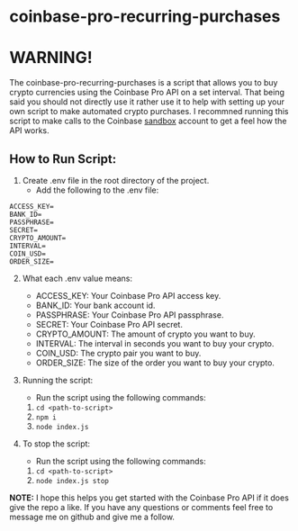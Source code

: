 # coinbase-pro-recurring-purchases
# WARNING!
The coinbase-pro-recurring-purchases is a script that allows you to buy crypto currencies using the Coinbase Pro API on a set interval. That being said you should not directly use it rather use it to help with setting up your own script to make automated crypto purchases. I recommned running this script to make calls to the  Coinbase [sandbox](https://docs.cloud.coinbase.com/exchange/docs/sandbox) account to get a feel how the API works.

## How to Run Script:

1. Create .env file in the root directory of the project.
    - Add the following to the .env file:

```
ACCESS_KEY=
BANK_ID=
PASSPHRASE=
SECRET=
CRYPTO_AMOUNT=
INTERVAL=
COIN_USD=
ORDER_SIZE=
```

2. What each .env value means:
    - ACCESS_KEY: Your Coinbase Pro API access key.
    - BANK_ID: Your bank account id.
    - PASSPHRASE: Your Coinbase Pro API passphrase.
    - SECRET: Your Coinbase Pro API secret.
    - CRYPTO_AMOUNT: The amount of crypto you want to buy.
    - INTERVAL: The interval in seconds you want to buy your crypto.
    - COIN_USD: The crypto pair you want to buy.
    - ORDER_SIZE: The size of the order you want to buy your crypto.


3. Running the script:
    - Run the script using the following commands:
    1. `cd <path-to-script>`
    2. `npm i`
    3. `node index.js`

4. To stop the script:
    - Run the script using the following commands:
    1. `cd <path-to-script>`
    2. `node index.js stop`

**NOTE:** I hope this helps you get started with the Coinbase Pro API if it does give the repo a like. If you have any questions or comments feel free to message me on github and give me a follow.
